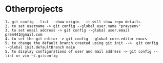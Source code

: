 # Otherprojects

    1. git config --list --show-origin - it will show repo details
    2. to set username -> git config --global user.name "praveenv"
    3. to set email address -> git config --global user.email prem441@gmail.com
    4. to set the git editor -> git config --global core.editor emacs
    5. to change the default branch created using git init -->  git config --global init.defaultBranch main
    5. to display configurations of user and mail address -> git config --list or vim ~/.gitconfig
